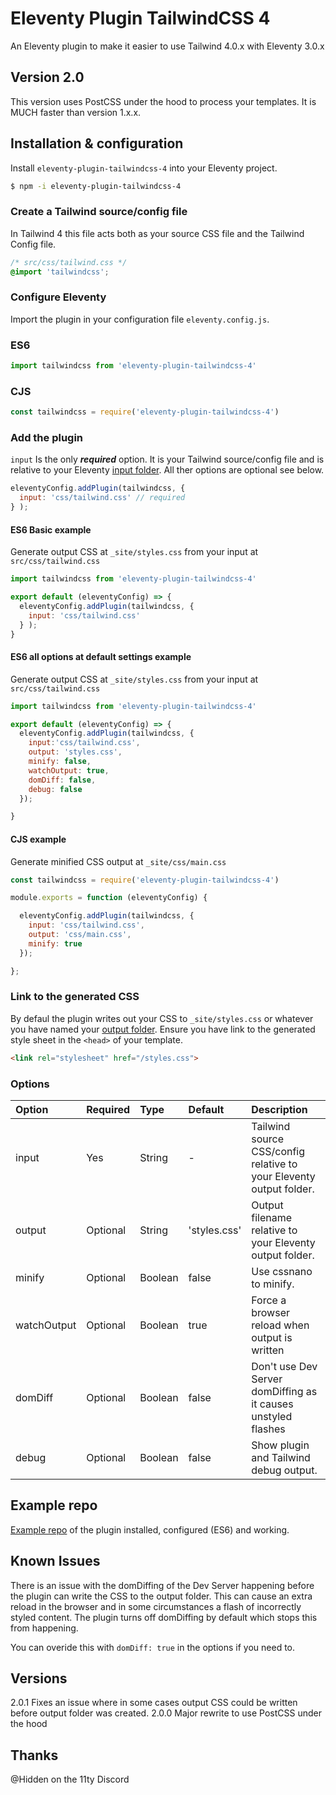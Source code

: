 # Eleventy Plugin TailwindCSS 4 
An Eleventy plugin to make it easier to use Tailwind 4.0.x with Eleventy 3.0.x

## Version 2.0
This version uses PostCSS under the hood to process your templates. It is MUCH faster than version 1.x.x. 

## Installation & configuration

Install `eleventy-plugin-tailwindcss-4` into your Eleventy project.
```bash
$ npm -i eleventy-plugin-tailwindcss-4 
```

### Create a Tailwind source/config file
 In Tailwind 4 this file acts both as your source CSS file and the Tailwind Config file.
```css
/* src/css/tailwind.css */
@import 'tailwindcss';
```
### Configure Eleventy
Import the plugin in your configuration file `eleventy.config.js`.

### ES6
```js
import tailwindcss from 'eleventy-plugin-tailwindcss-4'
```

### CJS
```js
const tailwindcss = require('eleventy-plugin-tailwindcss-4')
```
### Add the plugin
`input` Is the only **_required_** option. It is your Tailwind source/config file and is relative to your Eleventy [input folder](https://www.11ty.dev/docs/config/#input-directory). 
All ther options are optional see below. 
```js
eleventyConfig.addPlugin(tailwindcss, {
  input: 'css/tailwind.css' // required
} );
```

#### ES6 Basic example
Generate output CSS at `_site/styles.css` from your input at `src/css/tailwind.css`
```js
import tailwindcss from 'eleventy-plugin-tailwindcss-4'

export default (eleventyConfig) => {
  eleventyConfig.addPlugin(tailwindcss, {
    input: 'css/tailwind.css' 
  } );
}
```

#### ES6 all options at default settings example
Generate output CSS at `_site/styles.css` from your input at `src/css/tailwind.css`
```js
import tailwindcss from 'eleventy-plugin-tailwindcss-4'

export default (eleventyConfig) => {
  eleventyConfig.addPlugin(tailwindcss, {
    input:'css/tailwind.css',
    output: 'styles.css',
    minify: false,
    watchOutput: true,
    domDiff: false,
    debug: false
  });

}
```
#### CJS example
Generate minified CSS output at `_site/css/main.css`
```js
const tailwindcss = require('eleventy-plugin-tailwindcss-4')

module.exports = function (eleventyConfig) {

  eleventyConfig.addPlugin(tailwindcss, {
    input: 'css/tailwind.css', 
    output: 'css/main.css',
    minify: true
  });

};
```

### Link to the generated CSS
By defaul the plugin writes out your CSS to `_site/styles.css` or whatever you have named your [output folder](https://www.11ty.dev/docs/config/#output-directory). Ensure you have link to the generated style sheet in the `<head>` of your template.

```html
<link rel="stylesheet" href="/styles.css">
```

### Options

| Option      | Required | Type     | Default      | Description                                                        |
| :---------- | :------- | :------- | :----------- | :----------------------------------------------------------------- | 
| input       | Yes      | String   | -            | Tailwind source CSS/config relative to your Eleventy output folder.|
| output      | Optional | String   | 'styles.css' | Output filename relative to your Eleventy output folder.           |
| minify      | Optional | Boolean  | false        | Use cssnano to minify.                                             |
| watchOutput | Optional | Boolean  | true         | Force a browser reload when output is written                      |      
| domDiff     | Optional | Boolean  | false        | Don't use Dev Server domDiffing as it causes unstyled flashes      |      
| debug       | Optional | Boolean  | false        | Show plugin and Tailwind debug output.                             |


## Example repo
[Example repo](https://github.com/dwkns/etw-minimal) of the plugin installed, configured (ES6) and working.

## Known Issues
There is an issue with the domDiffing of the Dev Server happening before the plugin can write the CSS to the output folder. This can cause an extra reload in the browser and in some circumstances a flash of incorrectly styled content. The plugin turns off domDiffing by default which stops this from happening. 

You can overide this with `domDiff: true` in the options if you need to. 

## Versions
2.0.1 Fixes an issue where in some cases output CSS could be written before output folder was created. 
2.0.0 Major rewrite to use PostCSS under the hood

## Thanks
@Hidden on the 11ty Discord

